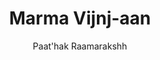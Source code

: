 ---
title: "Marma Vijnj-aan"
author: ["Paat'hak Raamarakshh"]
year: 1949
language: ["Hindi"]
genre: ["C-DAC"]
description: "Marma Vijnj-aan first issued in 1949 authored by Paat'hak Raamarakshh presents a significant contribution to Indian letters. The work engages with C-DAC, offering scholars a reliable primary source. Languages: Hin. Consult the digitised edition at https://archive.org/details/in.ernet.dli.2015...."
collections: ["classical-literature"]
sources:
  - name: "Internet Archive"
    url: "https://archive.org/details/in.ernet.dli.2015.476627"
    type: "other"
references:
  - name: "Open Library: Marma Vijnj-aan year"
    url: "https://openlibrary.org/search?q=Marma+Vijnj-aan+year+1949+language+Hindi+Paathak+Raamarakshh"
    type: "other"
featured: false
publishDate: 2025-10-30
tags: ['hindi']
---